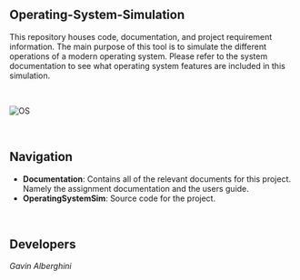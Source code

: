 ## Operating-System-Simulation

This repository houses code, documentation, and project requirement information. The main purpose of this tool is to simulate the different operations of a modern operating system. Please refer to the system documentation to see what operating system features are included in this simulation.

&nbsp;

![OS](https://www.ionos.com/digitalguide/fileadmin/DigitalGuide/Teaser/operating-system-t.jpg)

&nbsp;

## Navigation
* __Documentation__: Contains all of the relevant documents for this project. Namely the assignment documentation and the users guide.
* __OperatingSystemSim__: Source code for the project.

&nbsp;

## Developers
_Gavin Alberghini_
